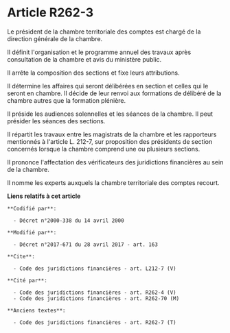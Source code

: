 # Article R262-3

Le président de la chambre territoriale des comptes est chargé de la direction générale de la chambre. 

Il définit l'organisation et le programme annuel des travaux après consultation de la chambre et avis du ministère public. 

Il arrête la composition des sections et fixe leurs attributions. 

Il détermine les affaires qui seront délibérées en section et celles qui le seront en chambre. Il décide de leur renvoi aux
formations de délibéré de la chambre autres que la formation plénière. 

Il préside les audiences solennelles et les séances de la chambre. Il peut présider les séances des sections. 

Il répartit les travaux entre les magistrats de la chambre et les rapporteurs mentionnés à l'article L. 212-7, sur
proposition des présidents de section concernés lorsque la chambre comprend une ou plusieurs sections. 

Il prononce l'affectation des vérificateurs des juridictions financières au sein de la chambre. 

Il nomme les experts auxquels la chambre territoriale des comptes recourt.

**Liens relatifs à cet article**

	**Codifié par**:

	  - Décret n°2000-338 du 14 avril 2000

	**Modifié par**:

	  - Décret n°2017-671 du 28 avril 2017 - art. 163

	**Cite**:

	  - Code des juridictions financières - art. L212-7 (V)

	**Cité par**:

	  - Code des juridictions financières - art. R262-4 (V)
	  - Code des juridictions financières - art. R262-70 (M)

	**Anciens textes**:

	  - Code des juridictions financières - art. R262-7 (T)

